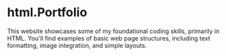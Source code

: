 # html.Portfolio
This website showcases some of my foundational coding skills, primarily in HTML.  You'll find examples of basic web page structures, including text formatting, image integration, and simple layouts.  
